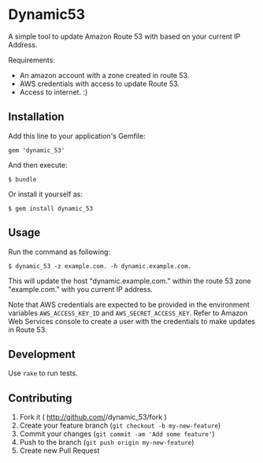 # Dynamic53

A simple tool to update Amazon Route 53 with based on your current IP Address.

Requirements:

* An amazon account with a zone created in route 53.
* AWS credentials with access to update Route 53.
* Access to internet. :)

## Installation

Add this line to your application's Gemfile:

    gem 'dynamic_53'

And then execute:

    $ bundle

Or install it yourself as:

    $ gem install dynamic_53

## Usage

Run the command as following:

    $ dynamic_53 -z example.com. -h dynamic.example.com.

This will update the host "dynamic.example.com." within the route 53 zone "example.com." with you current IP address.

Note that AWS credentials are expected to be provided in the environment variables `AWS_ACCESS_KEY_ID` and
`AWS_SECRET_ACCESS_KEY`. Refer to Amazon Web Services console to create a user with the credentials to make updates
in Route 53.

## Development

Use `rake` to run tests.

## Contributing

1. Fork it ( http://github.com/<my-github-username>/dynamic_53/fork )
2. Create your feature branch (`git checkout -b my-new-feature`)
3. Commit your changes (`git commit -am 'Add some feature'`)
4. Push to the branch (`git push origin my-new-feature`)
5. Create new Pull Request

